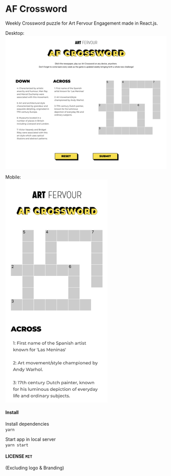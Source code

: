 # AF Crossword

Weekly Crossword puzzle for Art Fervour Engagement made in React.js.

Desktop:
![Desktop](previews/medium_width_afcrossword.png)

Mobile:  
<img src="previews/scene_height_afcrossword.png" style="width: 320px"></img>

#### Install

Install dependencies  
`yarn`

Start app in local server  
`yarn start`

#### LICENSE `MIT`

(Excluding logo & Branding)

<!-- Extra -->
<!-- https://worksheets.theteacherscorner.net/make-your-own/crossword/ -->
